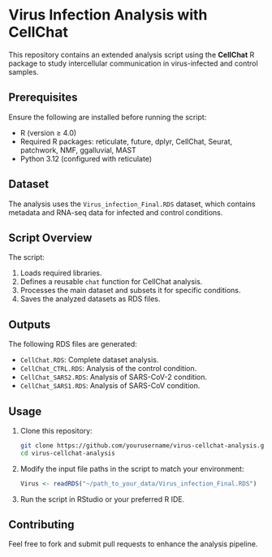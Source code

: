 
# Virus Infection Analysis with CellChat

This repository contains an extended analysis script using the **CellChat** R package to study intercellular communication in virus-infected and control samples.

## Prerequisites

Ensure the following are installed before running the script:
- R (version ≥ 4.0)
- Required R packages: reticulate, future, dplyr, CellChat, Seurat, patchwork, NMF, ggalluvial, MAST
- Python 3.12 (configured with reticulate)

## Dataset

The analysis uses the `Virus_infection_Final.RDS` dataset, which contains metadata and RNA-seq data for infected and control conditions.

## Script Overview

The script:
1. Loads required libraries.
2. Defines a reusable `chat` function for CellChat analysis.
3. Processes the main dataset and subsets it for specific conditions.
4. Saves the analyzed datasets as RDS files.

## Outputs

The following RDS files are generated:
- `CellChat.RDS`: Complete dataset analysis.
- `CellChat_CTRL.RDS`: Analysis of the control condition.
- `CellChat_SARS2.RDS`: Analysis of SARS-CoV-2 condition.
- `CellChat_SARS1.RDS`: Analysis of SARS-CoV condition.

## Usage

1. Clone this repository:
   ```bash
   git clone https://github.com/yourusername/virus-cellchat-analysis.git
   cd virus-cellchat-analysis
   ```

2. Modify the input file paths in the script to match your environment:
   ```R
   Virus <- readRDS("~/path_to_your_data/Virus_infection_Final.RDS")
   ```

3. Run the script in RStudio or your preferred R IDE.

## Contributing

Feel free to fork and submit pull requests to enhance the analysis pipeline.
